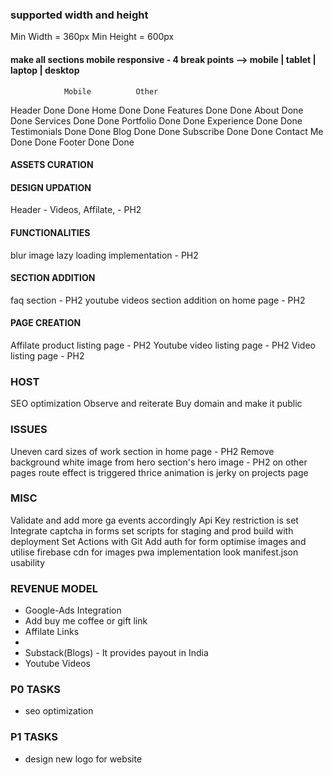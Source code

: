### supported width and height
Min Width = 360px
Min Height = 600px

#### make all sections mobile responsive - 4 break points --> mobile | tablet | laptop | desktop
                Mobile          Other
Header          Done            Done
Home            Done            Done
Features        Done            Done
About           Done            Done
Services        Done            Done
Portfolio       Done            Done
Experience      Done            Done
Testimonials    Done            Done
Blog            Done            Done
Subscribe       Done            Done
Contact Me      Done            Done
Footer          Done            Done

<!-- DEC 24 - UPDATE -->
#### ASSETS CURATION

#### DESIGN UPDATION
Header - Videos, Affilate, - PH2

#### FUNCTIONALITIES
blur image lazy loading implementation - PH2

#### SECTION ADDITION
faq section - PH2
youtube videos section addition on home page - PH2

#### PAGE CREATION
Affilate product listing page  - PH2
Youtube video listing page - PH2
Video listing page - PH2

### HOST
SEO optimization
Observe and reiterate
Buy domain and make it public

### ISSUES
Uneven card sizes of work section in home page - PH2
Remove background white image from hero section's hero image - PH2
on other pages route effect is triggered thrice
animation is jerky on projects page

### MISC
Validate and add more ga events accordingly
Api Key restriction is set
Integrate captcha in forms
set scripts for staging and prod build with deployment
Set Actions with Git
Add auth for form
optimise images and utilise firebase cdn for images
pwa implementation
look manifest.json usability

### REVENUE MODEL
- Google-Ads Integration
- Add buy me coffee or gift link
- Affilate Links
- 
- Substack(Blogs) - It provides payout in India
- Youtube Videos

### P0 TASKS
- seo optimization

### P1 TASKS
- design new logo for website
